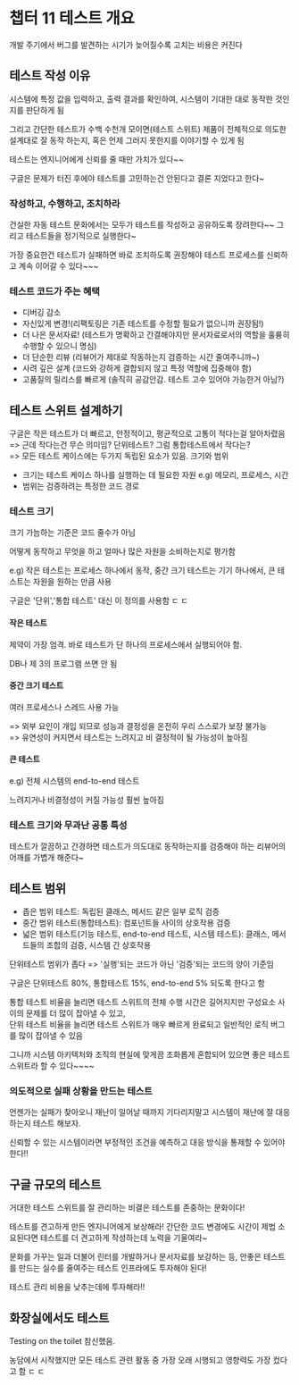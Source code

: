 # 챕터 11 테스트 개요

개발 주기에서 버그를 발견하는 시기가 늦어질수록 고치는 비용은 커진다

## 테스트 작성 이유

시스템에 특정 값을 입력하고, 출력 결과를 확인하여, 시스템이 기대한 대로 동작한 것인지를 판단하게 됨    

그리고 간단한 테스트가 수백 수천개 모이면(테스트 스위트) 제품이 전체적으로 의도한 설계대로 잘 동작 하는지, 혹은 언제 그러지 못한지를 이야기할 수 있게 됨

테스트는 엔지니어에게 신뢰를 줄 때만 가치가 있다~~

구글은 문제가 터진 후에야 테스트를 고민하는건 안된다고 결론 지었다고 한다~

### 작성하고, 수행하고, 조치하라

건실한 자동 테스트 문화에서는 모두가 테스트를 작성하고 공유하도록 장려한다~~ 그리고 테스트들을 정기적으로 실행한다~

가장 중요한건 테스트가 실패하면 바로 조치하도록 권장해야 테스트 프로세스를 신뢰하고 계속 이어갈 수 있다~~~

### 테스트 코드가 주는 혜택

- 디버깅 감소
- 자신있게 변경!(리팩토링은 기존 테스트를 수정할 필요가 없으니까 권장됨!)
- 더 나은 문서자료! (테스트가 명확하고 간결해야지만 문서자료로서의 역할을 훌륭히 수행할 수 있으니 명심)
- 더 단순한 리뷰 (리뷰어가 제대로 작동하는지 검증하는 시간 줄여주니까~) 
- 사려 깊은 설계 (코드와 강하게 결합되지 않고 특정 역할에 집중해야 함)
- 고품질의 릴리스를 빠르게 (솔직히 공감안감. 테스트 고수 있어야 가능한거 아님?)

## 테스트 스위트 설계하기

구글은 작은 테스트가 더 빠르고, 안정적이고, 평균적으로 고통이 적다는걸 알아차렸음 => 근데 작다는건 무슨 의미임? 단위테스트? 그럼 통합테스트에서 작다는?    
=> 모든 테스트 케이스에는 두가지 독립된 요소가 있음. 크기와 범위

- 크기는 테스트 케이스 하나를 실행하는 데 필요한 자원 e.g) 메모리, 프로세스, 시간
- 범위는 검증하려는 특정한 코드 경로

### 테스트 크기 

크기 가늠하는 기준은 코드 줄수가 아님

어떻게 동작하고 무엇을 하고 얼마나 많은 자원을 소비하는지로 평가함

e.g) 작은 테스트는 프로세스 하나에서 동작, 중간 크기 테스트는 기기 하나에서, 큰 테스트는 자원을 원하는 만큼 사용

구글은 '단위','통합 테스트' 대신 이 정의를 사용함 ㄷ ㄷ

#### 작은 테스트 

제약이 가장 엄격. 바로 테스트가 단 하나의 프로세스에서 실행되어야 함.

DB나 제 3의 프로그램 쓰면 안 됨

#### 중간 크기 테스트

여러 프로세스나 스레드 사용 가능

=> 외부 요인이 개입 되므로 성능과 결정성을 온전히 우리 스스로가 보장 불가능   
=> 유연성이 커지면서 테스트는 느려지고 비 결정적이 될 가능성이 높아짐

#### 큰 테스트 

e.g) 전체 시스템의 end-to-end 테스트

느려지거나 비결정성이 커질 가능성 훨씬 높아짐 

### 테스트 크기와 무과난 공통 특성

테스트가 깔끔하고 간경하면 테스트가 의도대로 동작하는지를 검증해야 하는 리뷰어의 어깨를 가볍개 해준다~


## 테스트 범위

- 좁은 범위 테스트: 독립된 클래스, 메서드 같은 일부 로직 검증
- 중간 범위 테스트(통합테스트): 컴포넌트들 사이의 상호작용 검증
- 넓은 범위 테스트(기능 테스트, end-to-end 테스트, 시스템 테스트): 클래스, 메서드들의 조합의 검증, 시스템 간 상호작용

단위테스트 범위가 좁다 => '실행'되는 코드가 아닌 '검증'되는 코드의 양이 기준임

구글은 단위테스트 80%, 통합테스트 15%, end-to-end 5% 되도록 한다고 함

통합 테스트 비율을 늘리면 테스트 스위트의 전체 수행 시간은 길어지지만 구성요소 사이의 문제를 더 많이 잡아낼 수 있고,   
단위 테스트 비율을 늘리면 테스트 스위트가 매우 빠르게 완료되고 일반적인 로직 버그를 많이 잡아낼 수 있음

그니까 시스템 아키텍처와 조직의 현실에 맞게끔 조화롭게 혼합되어 있으면 좋은 테스트 스위트라 할 수 있다~~~~

### 의도적으로 실패 상황을 만드는 테스트

언젠가는 실패가 찾아오니 재난이 일어날 때까지 기다리지말고 시스템이 재난에 잘 대응하는지 테스트 해보자.

신뢰할 수 있는 시스템이라면 부정적인 조건을 예측하고 대응 방식을 통제할 수 있어야 한다!!

## 구글 규모의 테스트

거대한 테스트 스위트를 잘 관리하는 비결은 테스트를 존중하는 문화이다!

테스트를 견고하게 만든 엔지니어에게 보상해라! 간단한 코드 변경에도 시간이 제법 소요된다면 테스트를 더 견고하게 작성하는데 노력을 기울여라~

문화를 가꾸는 일과 더불어 린터를 개발하거나 문서자료를 보강하는 등, 안좋은 테스트를 만드는 실수를 줄여주는 테스트 인프라에도 투자해야 된다!

테스트 관리 비용을 낮추는데에 투자해라!!

## 화장실에서도 테스트

Testing on the toilet 참신했음. 

농담에서 시작했지만 모든 테스트 관련 활동 중 가장 오래 시행되고 영향력도 가장 컸다고 함 ㄷ ㄷ

